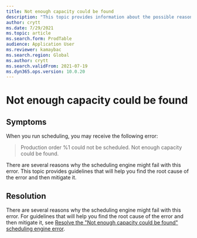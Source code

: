 ```yaml
---
title: Not enough capacity could be found
description: "This topic provides information about the possible reasons for the 'Production order %1 could not be scheduled. Not enough capacity could be found' scheduling engine error and options on how to resolve it."
author: crytt
ms.date: 7/29/2021
ms.topic: article
ms.search.form: ProdTable
audience: Application User
ms.reviewer: kamaybac
ms.search.region: Global
ms.author: crytt
ms.search.validFrom: 2021-07-19
ms.dyn365.ops.version: 10.0.20
---
```


# Not enough capacity could be found

## Symptoms

When you run scheduling, you may receive the following error:

> Production order %1 could not be scheduled. Not enough capacity could be found.

There are several reasons why the scheduling engine might fail with this error. This topic provides guidelines that will help you find the root cause of the error and then mitigate it.

## Resolution

There are several reasons why the scheduling engine might fail with this error. For guidelines that will help you find the root cause of the error and then mitigate it, see [Resolve the "Not enough capacity could be found" scheduling engine error](/dynamics365/supply-chain/master-planning/not-enough-capacity-error-resolution.md).
